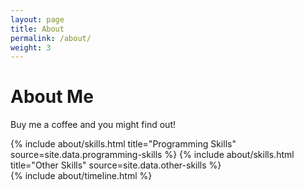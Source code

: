 ```yaml
---
layout: page
title: About
permalink: /about/
weight: 3
---
```


# **About Me**

Buy me a coffee and you might find out!


<div class="row">
{% include about/skills.html title="Programming Skills" source=site.data.programming-skills %}
{% include about/skills.html title="Other Skills" source=site.data.other-skills %}
</div>

<div class="row">
{% include about/timeline.html %}
</div>